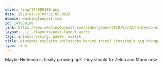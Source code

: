 ```yaml
---
cover: /img/147888188.png
date: 2020-03-24T04:31:05.082Z
domain: washingtonpost.com
id: 147888188
link: https://www.washingtonpost.com/video-games/2020/03/23/nintendo-explains-philosophy-behind-animal-crossings-big-changes-like-gender-expression-terraforming/
layout: ../../layouts/post-layout.astro
tags: animalcrossing, games, switch
title: Nintendo explains philosophy behind Animal Crossing’s big changes, such as gender expression and terraforming
type: link
---
```


Maybe Nintendo is finally growing up? They should fix Zelda and Mario now.
